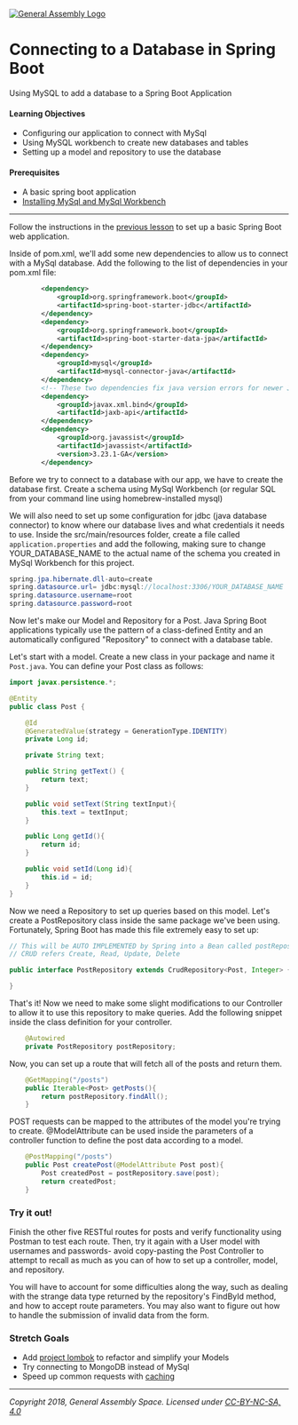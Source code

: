[![General Assembly Logo](https://camo.githubusercontent.com/1a91b05b8f4d44b5bbfb83abac2b0996d8e26c92/687474703a2f2f692e696d6775722e636f6d2f6b6538555354712e706e67)](https://generalassemb.ly)

# Connecting to a Database in Spring Boot

Using MySQL to add a database to a Spring Boot Application

#### Learning Objectives

- Configuring our application to connect with MySql
- Using MySQL workbench to create new databases and tables
- Setting up a model and repository to use the database

#### Prerequisites

- A basic spring boot application
- [Installing MySql and MySql Workbench](./Installing-MySql-Workbench.md)

---

Follow the instructions in the [previous lesson](../starting-a-boot-project) to set up a basic Spring Boot web application.

Inside of pom.xml, we'll add some new dependencies to allow us to connect with a MySql database. Add the following to the list of dependencies in your pom.xml file:
```xml
        <dependency>
            <groupId>org.springframework.boot</groupId>
            <artifactId>spring-boot-starter-jdbc</artifactId>
        </dependency>
        <dependency>
            <groupId>org.springframework.boot</groupId>
            <artifactId>spring-boot-starter-data-jpa</artifactId>
        </dependency>
        <dependency>
            <groupId>mysql</groupId>
            <artifactId>mysql-connector-java</artifactId>
        </dependency>
        <!-- These two dependencies fix java version errors for newer Java -->
        <dependency>
            <groupId>javax.xml.bind</groupId>
            <artifactId>jaxb-api</artifactId>
        </dependency>
        <dependency>
            <groupId>org.javassist</groupId>
            <artifactId>javassist</artifactId>
            <version>3.23.1-GA</version>
        </dependency>
```
Before we try to connect to a database with our app, we have to create the database first. Create a schema using MySql Workbench (or regular SQL from your command line using homebrew-installed mysql)

We will also need to set up some configuration for jdbc (java database connector) to know where our database lives and what credentials it needs to use. Inside the src/main/resources folder, create a file called `application.properties` and add the following, making sure to change YOUR_DATABASE_NAME to the actual name of the schema you created in MySql Workbench for this project.
```java
spring.jpa.hibernate.dll-auto=create
spring.datasource.url= jdbc:mysql://localhost:3306/YOUR_DATABASE_NAME
spring.datasource.username=root
spring.datasource.password=root

```

Now let's make our Model and Repository for a Post. Java Spring Boot applications typically use the pattern of a class-defined Entity and an automatically configured "Repository" to connect with a database table.

Let's start with a model. Create a new class in your package and name it `Post.java`. You can define your Post class as follows:

```java
import javax.persistence.*;

@Entity
public class Post {

    @Id
    @GeneratedValue(strategy = GenerationType.IDENTITY)
    private Long id;

    private String text;

    public String getText() {
        return text;
    }

    public void setText(String textInput){
        this.text = textInput;
    }

    public Long getId(){
        return id;
    }

    public void setId(Long id){
        this.id = id;
    }
}
```

Now we need a Repository to set up queries based on this model. Let's create a PostRepository class inside the same package we've been using. Fortunately, Spring Boot has made this file extremely easy to set up:

```java
// This will be AUTO IMPLEMENTED by Spring into a Bean called postRepository
// CRUD refers Create, Read, Update, Delete

public interface PostRepository extends CrudRepository<Post, Integer> {

}
```

That's it! Now we need to make some slight modifications to our Controller to allow it to use this repository to make queries. Add the following snippet inside the class definition for your controller.

```java
    @Autowired
    private PostRepository postRepository;
```

Now, you can set up a route that will fetch all of the posts and return them.

```java
    @GetMapping("/posts")
    public Iterable<Post> getPosts(){
        return postRepository.findAll();
    }
```

POST requests can be mapped to the attributes of the model you're trying to create. @ModelAttribute can be used inside the parameters of a controller function to define the post data according to a model.

```java
    @PostMapping("/posts")
    public Post createPost(@ModelAttribute Post post){
        Post createdPost = postRepository.save(post);
        return createdPost;
    }
```

### Try it out!

Finish the other five RESTful routes for posts and verify functionality using Postman to test each route. Then, try it again with a User model with usernames and passwords- avoid copy-pasting the Post Controller to attempt to recall as much as you can of how to set up a controller, model, and repository. 

You will have to account for some difficulties along the way, such as dealing with the strange data type returned by the repository's FindById method, and how to accept route parameters. You may also want to figure out how to handle the submission of invalid data from the form.


### Stretch Goals

- Add [project lombok](https://projectlombok.org/) to refactor and simplify your Models
- Try connecting to MongoDB instead of MySql
- Speed up common requests with [caching](https://spring.io/guides/gs/caching/)

---

*Copyright 2018, General Assembly Space. Licensed under [CC-BY-NC-SA, 4.0](https://creativecommons.org/licenses/by-nc-sa/4.0/)*